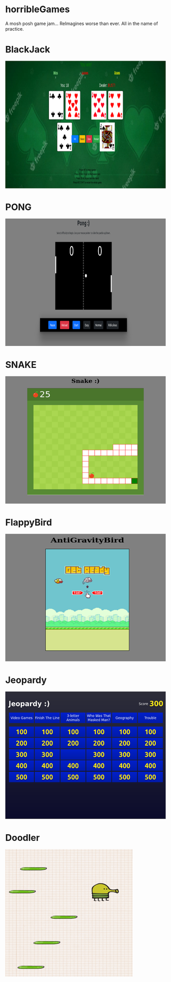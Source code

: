 # horribleGames
A mosh posh game jam... ReImagines worse than ever. All in the name of practice. 

# BlackJack

<img src="/blackjack/blackJackImg.png" width="700" height="400">

# PONG

<img src="/pongImg.png" width="700" height="400">

# SNAKE
<img src="/snake/snakegame.png" width="700" height="400">

# FlappyBird
<img src="/flappyBird/antiGravityBird.png" width="700" height="400">

# Jeopardy
<img src="/jeopardy/jeopardyImg.png" width="700" height="400" />

# Doodler
<img src="/doodle/doodlerImg.png" width="400" height="400" />
